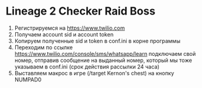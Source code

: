 # Lineage 2 Checker Raid Boss

1. Регистрируемся на https://www.twilio.com
2. Получаем account sid и account token
3. Копируем полученные sid и token в conf.ini в корне программы
4. Переходим по ссылке https://www.twilio.com/console/sms/whatsapp/learn подключаем свой номер, отправив сообщение на выданный номер, который мы тоже указываем в conf.ini (срок действия рассылки 24 часа)
5. Выставляем макрос в игре (/target Kernon's chest) на кнопку NUMPAD0
